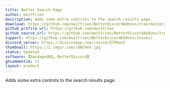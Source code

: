```yaml
---
title: Better Search Page
author: mwittrien
description: Adds some extra controls to the search results page.
download: https://github.com/mwittrien/BetterDiscordAddons/tree/master/Plugins/BetterSearchPage
github_profile_url: https://github.com/mwittrien
github_source_url: https://github.com/mwittrien/BetterDiscordAddons/tree/master/Plugins/BetterSearchPage
support: https://github.com/mwittrien/BetterDiscordAddons/issues/
discord_server: https://discordapp.com/invite/Z7PBux5
thumbnail: https://i.imgur.com/i8NCHeh.jpg
status: Updated
software: [BandagedBD, BetterDiscord]
ghcommentid: 71
layout: product
---
```

Adds some extra controls to the search results page.